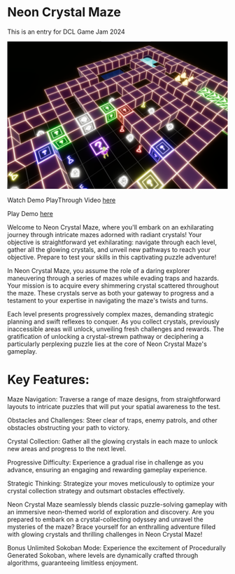 
# Neon Crystal Maze
This is an entry for DCL Game Jam 2024

![](https://github.com/tensaix2j/decentraland_neon_crystal_maze/blob/master/images/scene-thumbnail.png?raw=true)

Watch Demo PlayThrough Video [here](https://www.youtube.com/watch?v=ZPh51bwoTZ4)

Play Demo [here](https://play.decentraland.org/?realm=tensaix2j.dcl.eth)


Welcome to Neon Crystal Maze, where you'll embark on an exhilarating journey through intricate mazes adorned with radiant crystals! Your objective is straightforward yet exhilarating: navigate through each level, gather all the glowing crystals, and unveil new pathways to reach your objective. Prepare to test your skills in this captivating puzzle adventure!

In Neon Crystal Maze, you assume the role of a daring explorer maneuvering through a series of mazes while evading traps and hazards. Your mission is to acquire every shimmering crystal scattered throughout the maze. These crystals serve as both your gateway to progress and a testament to your expertise in navigating the maze's twists and turns.

Each level presents progressively complex mazes, demanding strategic planning and swift reflexes to conquer. As you collect crystals, previously inaccessible areas will unlock, unveiling fresh challenges and rewards. The gratification of unlocking a crystal-strewn pathway or deciphering a particularly perplexing puzzle lies at the core of Neon Crystal Maze's gameplay.

# Key Features:

Maze Navigation: Traverse a range of maze designs, from straightforward layouts to intricate puzzles that will put your spatial awareness to the test.

Obstacles and Challenges: Steer clear of traps, enemy patrols, and other obstacles obstructing your path to victory.

Crystal Collection: Gather all the glowing crystals in each maze to unlock new areas and progress to the next level.

Progressive Difficulty: Experience a gradual rise in challenge as you advance, ensuring an engaging and rewarding gameplay experience.

Strategic Thinking: Strategize your moves meticulously to optimize your crystal collection strategy and outsmart obstacles effectively.

Neon Crystal Maze seamlessly blends classic puzzle-solving gameplay with an immersive neon-themed world of exploration and discovery. Are you prepared to embark on a crystal-collecting odyssey and unravel the mysteries of 
the maze? Brace yourself for an enthralling adventure filled with glowing crystals and thrilling challenges in Neon Crystal Maze!

Bonus Unlimited Sokoban Mode: Experience the excitement of Procedurally Generated Sokoban, where levels are dynamically crafted through algorithms, guaranteeing limitless enjoyment.






